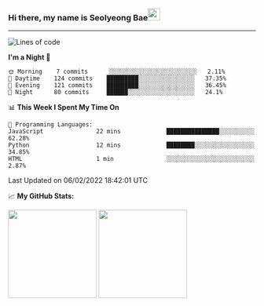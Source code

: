 ### Hi there, my name is Seolyeong Bae<img src="https://user-images.githubusercontent.com/80435616/151690320-5f13ba50-5d87-43d4-b254-939addcd0bdb.gif" width="25px">

---


<!--START_SECTION:waka-->
![Lines of code](https://img.shields.io/badge/From%20Hello%20World%20I%27ve%20Written-37%20Thousand%20lines%20of%20code-blue)

**I'm a Night 🦉** 

```text
🌞 Morning    7 commits      ░░░░░░░░░░░░░░░░░░░░░░░░░   2.11% 
🌆 Daytime    124 commits    █████████░░░░░░░░░░░░░░░░   37.35% 
🌃 Evening    121 commits    █████████░░░░░░░░░░░░░░░░   36.45% 
🌙 Night      80 commits     ██████░░░░░░░░░░░░░░░░░░░   24.1%

```


📊 **This Week I Spent My Time On** 

```text
💬 Programming Languages: 
JavaScript               22 mins             ███████████████░░░░░░░░░░   62.28% 
Python                   12 mins             ████████░░░░░░░░░░░░░░░░░   34.85% 
HTML                     1 min               ░░░░░░░░░░░░░░░░░░░░░░░░░   2.87%

```


 Last Updated on 06/02/2022 18:42:01 UTC
<!--END_SECTION:waka-->


📈 **My GitHub Stats:**

<p>
  <img height="180em" src="https://github-readme-stats.vercel.app/api?username=pell13&show_icons=true&hide_border=true&&count_private=true&include_all_commits=true" />
  <img height="180em" src="https://github-readme-stats.vercel.app/api/top-langs/?username=pell13&exclude_repo=KNN-Image-Classification&show_icons=true&hide_border=true&layout=compact&langs_count=8"/>
</p>
